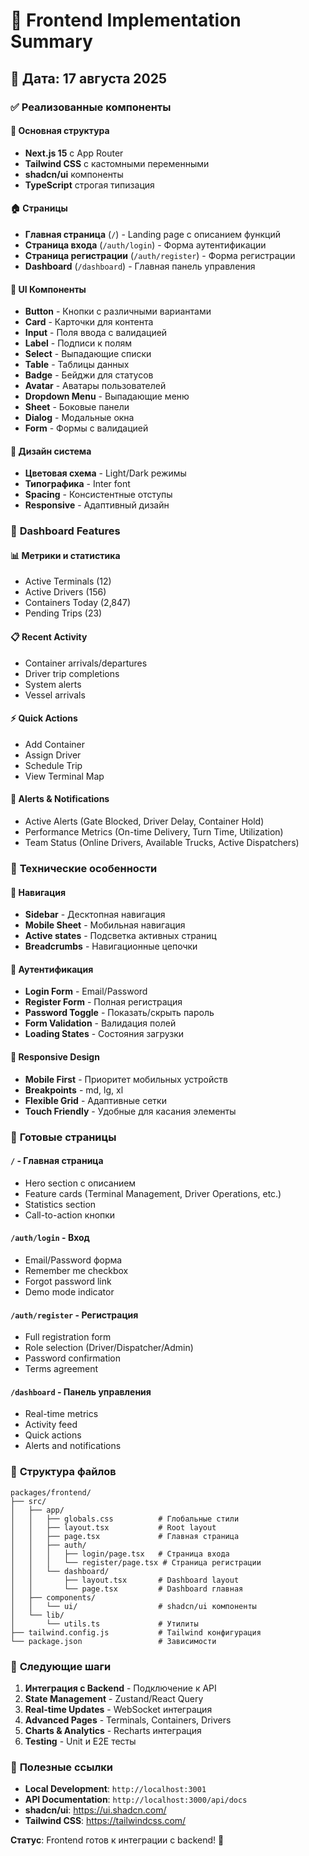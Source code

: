 # 🎨 Frontend Implementation Summary

## 📅 Дата: 17 августа 2025

### ✅ Реализованные компоненты

#### 🎯 **Основная структура**
- **Next.js 15** с App Router
- **Tailwind CSS** с кастомными переменными
- **shadcn/ui** компоненты
- **TypeScript** строгая типизация

#### 🏠 **Страницы**
- **Главная страница** (`/`) - Landing page с описанием функций
- **Страница входа** (`/auth/login`) - Форма аутентификации
- **Страница регистрации** (`/auth/register`) - Форма регистрации
- **Dashboard** (`/dashboard`) - Главная панель управления

#### 🧩 **UI Компоненты**
- **Button** - Кнопки с различными вариантами
- **Card** - Карточки для контента
- **Input** - Поля ввода с валидацией
- **Label** - Подписи к полям
- **Select** - Выпадающие списки
- **Table** - Таблицы данных
- **Badge** - Бейджи для статусов
- **Avatar** - Аватары пользователей
- **Dropdown Menu** - Выпадающие меню
- **Sheet** - Боковые панели
- **Dialog** - Модальные окна
- **Form** - Формы с валидацией

#### 🎨 **Дизайн система**
- **Цветовая схема** - Light/Dark режимы
- **Типографика** - Inter font
- **Spacing** - Консистентные отступы
- **Responsive** - Адаптивный дизайн

### 📱 **Dashboard Features**

#### 📊 **Метрики и статистика**
- Active Terminals (12)
- Active Drivers (156)
- Containers Today (2,847)
- Pending Trips (23)

#### 📋 **Recent Activity**
- Container arrivals/departures
- Driver trip completions
- System alerts
- Vessel arrivals

#### ⚡ **Quick Actions**
- Add Container
- Assign Driver
- Schedule Trip
- View Terminal Map

#### 🚨 **Alerts & Notifications**
- Active Alerts (Gate Blocked, Driver Delay, Container Hold)
- Performance Metrics (On-time Delivery, Turn Time, Utilization)
- Team Status (Online Drivers, Available Trucks, Active Dispatchers)

### 🔧 **Технические особенности**

#### 🎯 **Навигация**
- **Sidebar** - Десктопная навигация
- **Mobile Sheet** - Мобильная навигация
- **Active states** - Подсветка активных страниц
- **Breadcrumbs** - Навигационные цепочки

#### 🔐 **Аутентификация**
- **Login Form** - Email/Password
- **Register Form** - Полная регистрация
- **Password Toggle** - Показать/скрыть пароль
- **Form Validation** - Валидация полей
- **Loading States** - Состояния загрузки

#### 📱 **Responsive Design**
- **Mobile First** - Приоритет мобильных устройств
- **Breakpoints** - md, lg, xl
- **Flexible Grid** - Адаптивные сетки
- **Touch Friendly** - Удобные для касания элементы

### 🚀 **Готовые страницы**

#### `/` - Главная страница
- Hero section с описанием
- Feature cards (Terminal Management, Driver Operations, etc.)
- Statistics section
- Call-to-action кнопки

#### `/auth/login` - Вход
- Email/Password форма
- Remember me checkbox
- Forgot password link
- Demo mode indicator

#### `/auth/register` - Регистрация
- Full registration form
- Role selection (Driver/Dispatcher/Admin)
- Password confirmation
- Terms agreement

#### `/dashboard` - Панель управления
- Real-time metrics
- Activity feed
- Quick actions
- Alerts and notifications

### 📁 **Структура файлов**

```
packages/frontend/
├── src/
│   ├── app/
│   │   ├── globals.css          # Глобальные стили
│   │   ├── layout.tsx           # Root layout
│   │   ├── page.tsx             # Главная страница
│   │   ├── auth/
│   │   │   ├── login/page.tsx   # Страница входа
│   │   │   └── register/page.tsx # Страница регистрации
│   │   └── dashboard/
│   │       ├── layout.tsx       # Dashboard layout
│   │       └── page.tsx         # Dashboard главная
│   ├── components/
│   │   └── ui/                  # shadcn/ui компоненты
│   └── lib/
│       └── utils.ts             # Утилиты
├── tailwind.config.js           # Tailwind конфигурация
└── package.json                 # Зависимости
```

### 🎯 **Следующие шаги**

1. **Интеграция с Backend** - Подключение к API
2. **State Management** - Zustand/React Query
3. **Real-time Updates** - WebSocket интеграция
4. **Advanced Pages** - Terminals, Containers, Drivers
5. **Charts & Analytics** - Recharts интеграция
6. **Testing** - Unit и E2E тесты

### 🔗 **Полезные ссылки**

- **Local Development**: `http://localhost:3001`
- **API Documentation**: `http://localhost:3000/api/docs`
- **shadcn/ui**: https://ui.shadcn.com/
- **Tailwind CSS**: https://tailwindcss.com/

**Статус**: Frontend готов к интеграции с backend! 🚀
